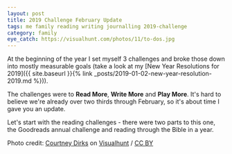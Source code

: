 ```yaml
---
layout: post
title: 2019 Challenge February Update
tags: me family reading writing journalling 2019-challenge 
category: family
eye_catch: https://visualhunt.com/photos/11/to-dos.jpg
---
```


At the beginning of the year I set myself 3 challenges and broke those down into mostly measurable goals (take a look at my [New Year Resolutions for 2019]({{ site.baseurl }}{% link _posts/2019-01-02-new-year-resolution-2019.md %})).

The challenges were to **Read More**, **Write More** and **Play More**. It's hard to believe we're already over two thirds through February, so it's about time I gave you an update.

<!--more-->

Let's start with the reading challenges - there were two parts to this one, the Goodreads annual challenge and reading through the Bible in a year.

Photo credit: [Courtney Dirks](https://www.flickr.com/photos/courtneyrian/5750960959/) on [Visualhunt](https://visualhunt.com) / [CC BY](http://creativecommons.org/licenses/by/2.0/)